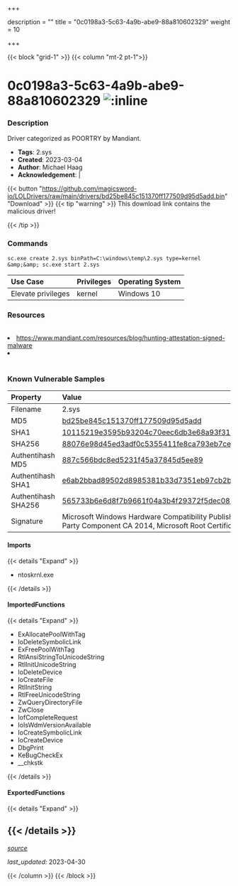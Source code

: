 +++

description = ""
title = "0c0198a3-5c63-4a9b-abe9-88a810602329"
weight = 10

+++


{{< block "grid-1" >}}
{{< column "mt-2 pt-1">}}


# 0c0198a3-5c63-4a9b-abe9-88a810602329 ![:inline](/images/twitter_verified.png) 


### Description

Driver categorized as POORTRY by Mandiant.
- **Tags**: 2.sys
- **Created**: 2023-03-04
- **Author**: Michael Haag
- **Acknowledgement**:  | [](https://twitter.com/)

{{< button "https://github.com/magicsword-io/LOLDrivers/raw/main/drivers/bd25be845c151370ff177509d95d5add.bin" "Download" >}}
{{< tip "warning" >}}
This download link contains the malicious driver!

{{< /tip >}}

### Commands

```
sc.exe create 2.sys binPath=C:\windows\temp\2.sys type=kernel &amp;&amp; sc.exe start 2.sys
```

| Use Case | Privileges | Operating System | 
|:---- | ---- | ---- |
| Elevate privileges | kernel | Windows 10 |

### Resources
<br>
<li><a href="https://www.mandiant.com/resources/blog/hunting-attestation-signed-malware">https://www.mandiant.com/resources/blog/hunting-attestation-signed-malware</a></li>
<li><a href=""></a></li>
<br>

### Known Vulnerable Samples

| Property           | Value |
|:-------------------|:------|
| Filename           | 2.sys |
| MD5                | [bd25be845c151370ff177509d95d5add](https://www.virustotal.com/gui/file/bd25be845c151370ff177509d95d5add) |
| SHA1               | [10115219e3595b93204c70eec6db3e68a93f3144](https://www.virustotal.com/gui/file/10115219e3595b93204c70eec6db3e68a93f3144) |
| SHA256             | [88076e98d45ed3adf0c5355411fe8ca793eb7cec1a1c61f5e1ec337eae267463](https://www.virustotal.com/gui/file/88076e98d45ed3adf0c5355411fe8ca793eb7cec1a1c61f5e1ec337eae267463) |
| Authentihash MD5   | [887c566bdc8ed5231f45a37845d5ee89](https://www.virustotal.com/gui/search/authentihash%253A887c566bdc8ed5231f45a37845d5ee89) |
| Authentihash SHA1  | [e6ab2bbad89502d8985381b33d7351eb97cb2b78](https://www.virustotal.com/gui/search/authentihash%253Ae6ab2bbad89502d8985381b33d7351eb97cb2b78) |
| Authentihash SHA256| [565733b6e6d8f7b9661f04a3b4f29372f5dec080512551204b92ac4916a144cb](https://www.virustotal.com/gui/search/authentihash%253A565733b6e6d8f7b9661f04a3b4f29372f5dec080512551204b92ac4916a144cb) |
| Signature         | Microsoft Windows Hardware Compatibility Publisher, Microsoft Windows Third Party Component CA 2014, Microsoft Root Certificate Authority 2010   |


#### Imports
{{< details "Expand" >}}
* ntoskrnl.exe

{{< /details >}}
#### ImportedFunctions
{{< details "Expand" >}}
* ExAllocatePoolWithTag
* IoDeleteSymbolicLink
* ExFreePoolWithTag
* RtlAnsiStringToUnicodeString
* RtlInitUnicodeString
* IoDeleteDevice
* IoCreateFile
* RtlInitString
* RtlFreeUnicodeString
* ZwQueryDirectoryFile
* ZwClose
* IofCompleteRequest
* IoIsWdmVersionAvailable
* IoCreateSymbolicLink
* IoCreateDevice
* DbgPrint
* KeBugCheckEx
* __chkstk

{{< /details >}}
#### ExportedFunctions
{{< details "Expand" >}}

{{< /details >}}
-----



[*source*](https://github.com/magicsword-io/LOLDrivers/tree/main/yaml/0c0198a3-5c63-4a9b-abe9-88a810602329.yaml)

*last_updated:* 2023-04-30








{{< /column >}}
{{< /block >}}
